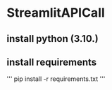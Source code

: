 # StreamlitAPICall
 
## install python (3.10.)

## install requirements

''' pip install -r requirements.txt '''

